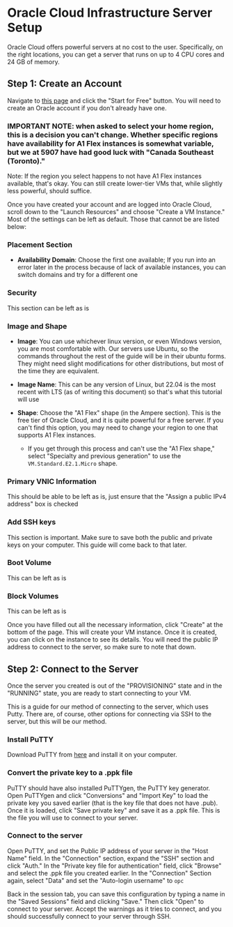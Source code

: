 # Oracle Cloud Infrastructure Server Setup

Oracle Cloud offers powerful servers at no cost to the user. Specifically, on the right locations, you can get a server that runs on up to 4 CPU cores and 24 GB of memory.

## Step 1: Create an Account
Navigate to [this page](https://www.oracle.com/cloud/free/) and click the "Start for Free" button. You will need to create an Oracle account if you don't already have one.

### IMPORTANT NOTE: when asked to select your home region, this is a decision you can't change. Whether specific regions have availability for A1 Flex instances is somewhat variable, but we at 5907 have had good luck with "Canada Southeast (Toronto)."
Note: If the region you select happens to not have A1 Flex instances available, that's okay. You can still create lower-tier VMs that, while slightly less powerful, should suffice.

Once you have created your account and are logged into Oracle Cloud, scroll down to the "Launch Resources" and choose "Create a VM Instance." Most of the settings can be left as default. Those that cannot be are listed below:

### Placement Section
- **Availability Domain**: Choose the first one available; If you run into an error later in the process because of lack of available instances, you can switch domains and try for a different one

### Security
This section can be left as is

### Image and Shape
- **Image**: You can use whichever linux version, or even Windows version, you are most comfortable with. Our servers use Ubuntu, so the commands throughout the rest of the guide will be in their ubuntu forms. They might need slight modifications for other distributions, but most of the time they are equivalent.
- **Image Name**: This can be any version of Linux, but 22.04 is the most recent with LTS (as of writing this document) so that's what this tutorial will use

- **Shape**: Choose the "A1 Flex" shape (in the Ampere section). This is the free tier of Oracle Cloud, and it is quite powerful for a free server. If you can't find this option, you may need to change your region to one that supports A1 Flex instances.
    - If you get through this process and can't use the "A1 Flex shape," select "Specialty and previous generation" to use the `VM.Standard.E2.1.Micro` shape.
### Primary VNIC Information
This should be able to be left as is, just ensure that the "Assign a public IPv4 address" box is checked 
### Add SSH keys
This section is important. Make sure to save both the public and private keys on your computer. This guide will come back to that later.
### Boot Volume
This can be left as is
### Block Volumes
This can be left as is

Once you have filled out all the necessary information, click "Create" at the bottom of the page. This will create your VM instance. Once it is created, you can click on the instance to see its details. You will need the public IP address to connect to the server, so make sure to note that down.

## Step 2: Connect to the Server
Once the server you created is out of the "PROVISIONING" state and in the "RUNNING" state, you are ready to start connecting to your VM.

This is a guide for our method of connecting to the server, which uses Putty. There are, of course, other options for connecting via SSH to the server, but this will be our method.

### Install PuTTY
Download PuTTY from [here](https://www.chiark.greenend.org.uk/~sgtatham/putty/latest.html) and install it on your computer.

### Convert the private key to a .ppk file
PuTTY should have also installed PuTTYgen, the PuTTY key generator. Open PuTTYgen and click "Conversions" and "Import Key" to load the private key you saved earlier (that is the key file that does not have .pub). Once it is loaded, click "Save private key" and save it as a .ppk file. This is the file you will use to connect to your server.

### Connect to the server
Open PuTTY, and set the Public IP address of your server in the "Host Name" field. In the "Connection" section, expand the "SSH" section and click "Auth." In the "Private key file for authentication" field, click "Browse" and select the .ppk file you created earlier. In the "Connection" Section again, select "Data" and set the "Auto-login username" to `opc`

Back in the session tab, you can save this configuration by typing a name in the "Saved Sessions" field and clicking "Save." Then click "Open" to connect to your server. Accept the warnings as it tries to connect, and you should successfully connect to your server through SSH.